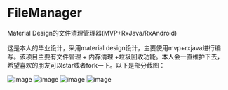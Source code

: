# FileManager
Material Design的文件清理管理器(MVP+RxJava/RxAndroid)

这是本人的毕业设计，采用material design设计，主要使用mvp+rxjava进行编写。该项目主要有文件管理 + 内存清理 +垃圾回收功能。本人会一直维护下去，希望喜欢的朋友可以star或者fork一下。以下是部分截图：

![image](http://p1.bqimg.com/1949/fee879769663e8af.jpg)
![image](http://pic.027cgb.cn/20170302/20173123291297448713.jpeg)
![image](http://pic.027cgb.cn/20170302/2017312954257683019.jpeg)
![image](http://pic.027cgb.cn/20170302/2017312797213070490.jpeg)


